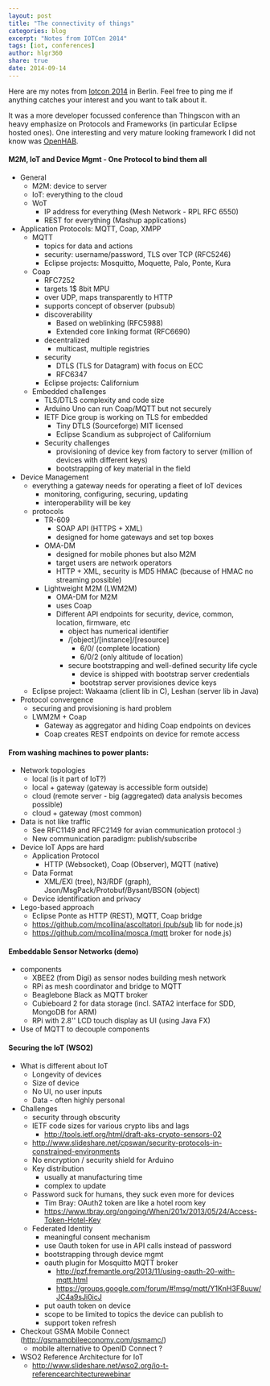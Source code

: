 ```yaml
---
layout: post
title: "The connectivity of things"
categories: blog
excerpt: "Notes from IOTCon 2014"
tags: [iot, conferences]
author: hlgr360
share: true
date: 2014-09-14
---
```


Here are my notes from [Iotcon 2014](http://iotcon.de/2014/de) in Berlin. Feel free to ping me if anything catches your interest and you want to talk about it.

It was a more developer focussed conference than Thingscon with an heavy emphasize on Protocols and Frameworks (in particular Eclipse hosted ones). One interesting and very mature looking framework I did not know was [OpenHAB](http://www.openhab.org).

#### M2M, IoT and Device Mgmt - One Protocol to bind them all

* General
  * M2M: device to server
  * IoT: everything to the cloud
  * WoT
    * IP address for everything (Mesh Network - RPL RFC 6550)
    * REST for everything (Mashup applications)
* Application Protocols: MQTT, Coap, XMPP
  * MQTT
    * topics for data and actions
    * security: username/password, TLS over TCP (RFC5246)
    * Eclipse projects: Mosquitto, Moquette, Palo, Ponte, Kura
  * Coap
    * RFC7252
    * targets 1$ 8bit MPU
    * over UDP, maps transparently to HTTP
    * supports concept of observer (pubsub)
    * discoverability
      * Based on weblinking (RFC5988)
      * Extended core linking format (RFC6690)
    * decentralized
      * multicast, multiple registries
    * security
      * DTLS (TLS for Datagram) with focus on ECC
      * RFC6347
    * Eclipse projects: Californium
  * Embedded challenges
    * TLS/DTLS complexity and code size
    * Arduino Uno can run Coap/MQTT but not securely
    * IETF Dice group is working on TLS for embedded
      * Tiny DTLS (Sourceforge) MIT licensed
      * Eclipse Scandium as subproject of Californium
    * Security challenges
      * provisioning of device key from factory to server (million of devices with different keys)
      * bootstrapping of key material in the field
* Device Management
  * everything a gateway needs for operating a fleet of IoT devices
    * monitoring, configuring, securing, updating
    * interoperability will be key
  * protocols
    * TR-609
      * SOAP API (HTTPS + XML)
      * designed for home gateways and set top boxes
    * OMA-DM
      * designed for mobile phones but also M2M
      * target users are network operators
      * HTTP + XML, security is MD5 HMAC (because of HMAC no streaming possible)
    * Lightweight M2M (LWM2M)
      * OMA-DM for M2M
      * uses Coap
      * Different API endpoints for security, device, common, location, firmware, etc
        * object has numerical identifier
        * /[object]/[instance]/[resource]
          * 6/0/ (complete location)
          * 6/0/2 (only altitude of location)
        * secure bootstrapping and well-defined security life cycle
          * device is shipped with bootstrap server credentials
          * bootstrap server provisiones device keys
  * Eclipse project: Wakaama (client lib in C), Leshan (server lib in Java)
* Protocol convergence
  * securing and provisioning is hard problem
  * LWM2M + Coap
    * Gateway as aggregator and hiding Coap endpoints on devices
    * Coap creates REST endpoints on device for remote access

#### From washing machines to power plants:

* Network topologies
  * local (is it part of IoT?)
  * local + gateway (gateway is accessible form outside)
  * cloud (remote server - big (aggregated) data analysis becomes possible)
  * cloud + gateway (most common)
* Data is not like traffic
  * See RFC1149 and RFC2149 for avian communication protocol :)
  * New communication paradigm: publish/subscribe
* Device IoT Apps are hard
  * Application Protocol
    * HTTP (Websocket), Coap (Observer), MQTT (native)
  * Data Format
    * XML/EXI (tree), N3/RDF (graph), Json/MsgPack/Protobuf/Bysant/BSON (object)
  * Device identification and privacy
* Lego-based approach
  * Eclipse Ponte as HTTP (REST), MQTT, Coap bridge
  * https://github.com/mcollina/ascoltatori (pub/sub lib for node.js)
  * https://github.com/mcollina/mosca (mqtt broker for node.js)

#### Embeddable Sensor Networks (demo)

* components
  * XBEE2 (from Digi) as sensor nodes building mesh network
  * RPi as mesh coordinator and bridge to MQTT
  * Beaglebone Black as MQTT broker
  * Cubieboard 2 for data storage (incl. SATA2 interface for SDD, MongoDB for ARM)
  * RPi with 2.8'' LCD touch display as UI (using Java FX)
* Use of MQTT to decouple components

#### Securing the IoT (WSO2)

* What is different about IoT
  * Longevity of devices
  * Size of device
  * No UI, no user inputs
  * Data - often highly personal
* Challenges
  * security through obscurity
  * IETF code sizes for various crypto libs and lags
    * http://tools.ietf.org/html/draft-aks-crypto-sensors-02
  * http://www.slideshare.net/cpswan/security-protocols-in-constrained-environments
  * No encryption / security shield for Arduino
  * Key distribution
    * usually at manufacturing time
    * complex to update
  * Password suck for humans, they suck even more for devices
    * Tim Bray: OAuth2 token are like a hotel room key
    * https://www.tbray.org/ongoing/When/201x/2013/05/24/Access-Token-Hotel-Key
  * Federated Identity
    * meaningful consent mechanism
    * use Oauth token for use in API calls instead of password
    * bootstrapping through device mgmt
    * oauth plugin for Mosquitto MQTT broker
      * http://pzf.fremantle.org/2013/11/using-oauth-20-with-mqtt.html
      * https://groups.google.com/forum/#!msg/mqtt/Y1KnH3F8uuw/JC4a9sJi0icJ
    * put oauth token on device
    * scope to be limited to topics the device can publish to
    * support token refresh
* Checkout GSMA Mobile Connect (http://gsmamobileeconomy.com/gsmamc/)
  * mobile alternative to OpenID Connect ?
* WSO2 Reference Architecture for IoT
  * http://www.slideshare.net/wso2.org/io-t-referencearchitecturewebinar